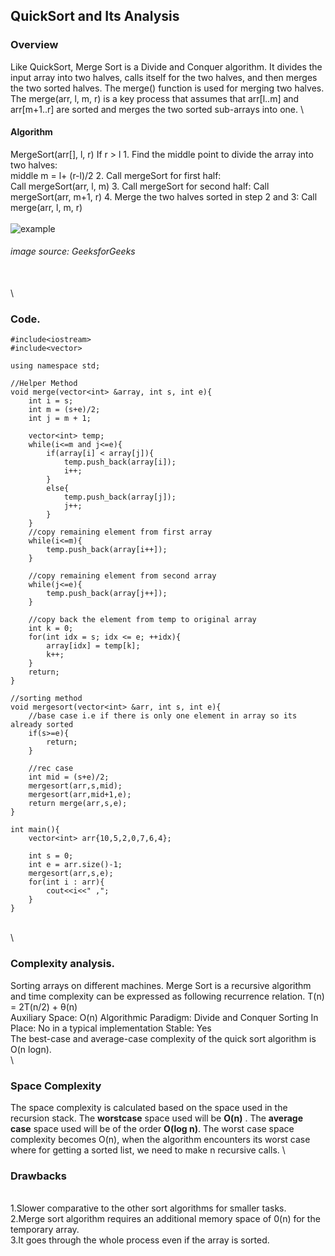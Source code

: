 ## QuickSort and Its Analysis
### Overview
Like QuickSort, Merge Sort is a Divide and Conquer algorithm. It divides the input array into two halves, calls itself for the two halves, and then merges the two sorted halves. The merge() function is used for merging two halves. The merge(arr, l, m, r) is a key process that assumes that arr[l..m] and arr[m+1..r] are sorted and merges the two sorted sub-arrays into one.
\
#### Algorithm
MergeSort(arr[], l,  r)
If r > l
     1. Find the middle point to divide the array into two halves:  
             middle m = l+ (r-l)/2
     2. Call mergeSort for first half:   
             Call mergeSort(arr, l, m)
     3. Call mergeSort for second half:
             Call mergeSort(arr, m+1, r)
     4. Merge the two halves sorted in step 2 and 3:
             Call merge(arr, l, m, r)
\
\
![example](https://media.geeksforgeeks.org/wp-content/cdn-uploads/Merge-Sort-Tutorial.png)
###### image source: GeeksforGeeks
\
\
### Code.
```
#include<iostream>
#include<vector>

using namespace std;

//Helper Method
void merge(vector<int> &array, int s, int e){
    int i = s;
    int m = (s+e)/2;
    int j = m + 1;

    vector<int> temp;
    while(i<=m and j<=e){
        if(array[i] < array[j]){
            temp.push_back(array[i]);
            i++;
        }
        else{
            temp.push_back(array[j]);
            j++;
        }
    }
    //copy remaining element from first array
    while(i<=m){
        temp.push_back(array[i++]);
    }

    //copy remaining element from second array
    while(j<=e){
        temp.push_back(array[j++]);
    }

    //copy back the element from temp to original array
    int k = 0;
    for(int idx = s; idx <= e; ++idx){
        array[idx] = temp[k];
        k++;
    }
    return;
}

//sorting method
void mergesort(vector<int> &arr, int s, int e){
    //base case i.e if there is only one element in array so its already sorted
    if(s>=e){
        return;
    }

    //rec case
    int mid = (s+e)/2;
    mergesort(arr,s,mid);
    mergesort(arr,mid+1,e);
    return merge(arr,s,e);
}   

int main(){
    vector<int> arr{10,5,2,0,7,6,4};

    int s = 0;
    int e = arr.size()-1;
    mergesort(arr,s,e);
    for(int i : arr){
        cout<<i<<" ,";
    }
}
```
\
\
### Complexity analysis.
Sorting arrays on different machines. Merge Sort is a recursive algorithm and time complexity can be expressed as following recurrence relation. 
T(n) = 2T(n/2) + θ(n)
\
Auxiliary Space: O(n)
Algorithmic Paradigm: Divide and Conquer
Sorting In Place: No in a typical implementation
Stable: Yes
\
The best-case and average-case complexity of the quick sort algorithm is O(n logn).
\
\
### Space Complexity
The space complexity is calculated based on the space used in the recursion stack. The **worstcase** space used will be **O(n)** . The **average case** space used will be of the order **O(log n)**. The worst case space complexity becomes O(n), when the algorithm encounters its worst case where for getting a sorted list, we need to make n recursive calls.
\
### Drawbacks
\
1.Slower comparative to the other sort algorithms for smaller tasks.
\
2.Merge sort algorithm requires an additional memory space of 0(n) for the temporary array.
\
3.It goes through the whole process even if the array is sorted.



